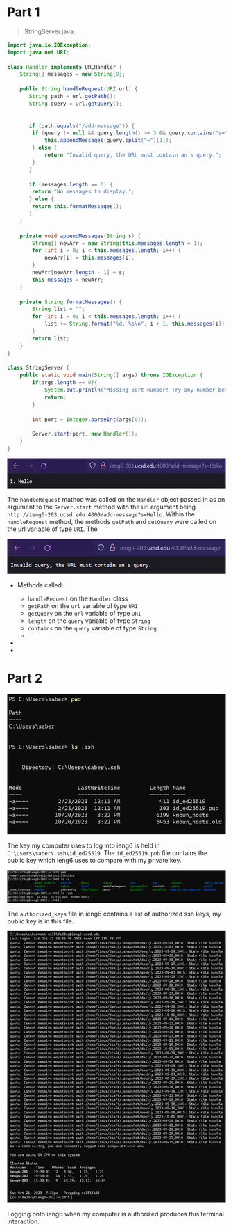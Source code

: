 # Part 1

> StringServer.java:

```java
import java.io.IOException;
import java.net.URI;

class Handler implements URLHandler {
    String[] messages = new String[0];

    public String handleRequest(URI url) {
       String path = url.getPath();
       String query = url.getQuery();


       if (path.equals("/add-message")) {
        if (query != null && query.length() >= 3 && query.contains("s=")) {
            this.appendMessages(query.split("=")[1]);
        } else {
            return "Invalid query, the URL must contain an s query.";
        }
       }

       if (messages.length == 0) {
	    return "No messages to display.";
       } else {
	    return this.formatMessages();
       }
    }

    private void appendMessages(String s) {
        String[] newArr = new String[this.messages.length + 1];
        for (int i = 0; i < this.messages.length; i++) {
            newArr[i] = this.messages[i];
        }
        newArr[newArr.length - 1] = s;
        this.messages = newArr;
    }

    private String formatMessages() {
        String list = "";
        for (int i = 0; i < this.messages.length; i++) {
            list += String.format("%d. %s\n", i + 1, this.messages[i]);
        }
        return list;
    }
}

class StringServer {
    public static void main(String[] args) throws IOException {
        if(args.length == 0){
            System.out.println("Missing port number! Try any number between 1024 to 49151");
            return;
        }

        int port = Integer.parseInt(args[0]);

        Server.start(port, new Handler());
    }
}
```

![First use of /add-message](images/add-message-1.png)

The `handleRequest` mathod was called on the `Handler` object passed in as an argument to the `Server.start` method with the url argument being `http://ieng6-203.ucsd.edu:4000/add-message?s=Hello`. Within the `handleRequest` method, the methods `getPath` and `getQuery` were called on the url variable of type `URI`. The 

![Second use of /add-message](images/add-message-2.png)

* Methods called:
  
  * `handleRequest` on the `Handler` class
  * `getPath` on the `url` variable of type `URI`
  * `getQuery` on the `url` variable of type `URI`
  * `length` on the `query` variable of type `String`
  * `contains` on the `query` variable of type `String`
  * 
*
*

# Part 2

![Private key](images/private_key.png)

The key my computer uses to log into ieng6 is held in `C:\Users\saber\.ssh\id_ed25519`. The `id_ed25519.pub` file contains the public key which ieng6 uses to compare with my private key.

![Public key](images/public_key.png)

The `authorized_keys` file in ieng6 contains a list of authorized ssh keys, my public key is in this file.

![Logging onto ieng6](images/ssh.png)

Logging onto ieng6 when my computer is authorized produces this terminal interaction.

